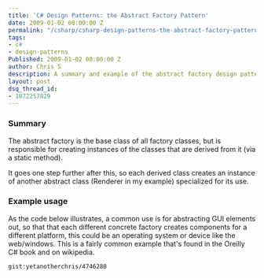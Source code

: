 ```yaml
---
title: 'C# Design Patterns: the Abstract Factory Pattern'
date: 2009-01-02 00:00:00 Z
permalink: "/csharp/csharp-design-patterns-the-abstract-factory-pattern/"
tags:
- c#
- design-patterns
Published: 2009-01-02 00:00:00 Z
author: Chris S
description: A summary and example of the abstract factory design pattern.
layout: post
dsq_thread_id:
- 1072257829
---
```


### Summary

The abstract factory is the base class of all factory classes, but is responsible for creating instances of the classes that are derived from it (via a static method). 

It goes one step further after this, so each derived class creates an instance of another abstract class (Renderer in my example) specialized for its use.

<!--more-->

### Example usage

As the code below illustrates, a common use is for abstracting GUI elements out, so that that each different concrete factory creates components for a different platform, this could be an operating system or device like the web/windows. This is a fairly common example that's found in the Oreilly C# book and on wikipedia. 

`gist:yetanotherchris/4746280`
